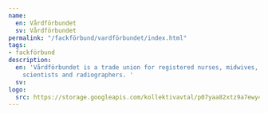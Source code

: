 ```yaml
---
name:
  en: Vårdförbundet
  sv: Vårdförbundet
permalink: "/fackförbund/vardförbundet/index.html"
tags:
- fackförbund
description:
  en: 'Vårdförbundet is a trade union for registered nurses, midwives, biomedical
    scientists and radiographers. '
  sv:
logo:
  src: https://storage.googleapis.com/kollektivavtal/p07yaa82xtz9a7ewy45wpl2zfz6s
---
```

